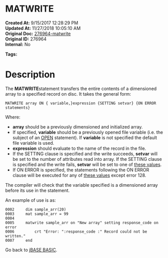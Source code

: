 # MATWRITE

**Created At:** 9/15/2017 12:28:29 PM  
**Updated At:** 11/27/2018 10:05:10 AM  
**Original Doc:** [276964-matwrite](https://docs.jbase.com/36868-jbase-basic/276964-matwrite)  
**Original ID:** 276964  
**Internal:** No  

**Tags:**
<badge text='dimensioned arrays' vertical='middle' />
<badge text='record handling' vertical='middle' />

# Description

The **MATWRITE**statement transfers the entire contents of a dimensioned array to a specified record on disc. It takes the general form:

```
MATWRITE array ON { variable,}expression {SETTING setvar} {ON ERROR statements}
```

Where:

- **array** should be a previously dimensioned and initialized array.
- If specified, **variable** should be a previously opened file variable (i.e. the subject of an [OPEN](./../open) statement). If **variable** is not specified the default file variable is used.
- **expression** should evaluate to the name of the record in the file.
- If the SETTING clause is specified and the write succeeds, **setvar** will be set to the number of attributes read into array. If the SETTING clause is specified and the write fails, **setvar** will be set to one of [these values](./../incremental-file-errors).
- If ON ERROR is specified, the statements following the ON ERROR clause will be executed for any of [these values](./../incremental-file-errors) except error 128.


The compiler will check that the variable specified is a dimensioned array before its use in the statement.

An example of use is as:

```
0002     dim sample_arr(20)
0003     mat sample_arr = 99
0004
0005     matwrite sample_arr on "New array" setting response_code on error
0006         crt "Error: ":response_code :" Record could not be written."
0007     end
```



Go back to [jBASE BASIC](./../jbase-basic-programmers-reference-guide).
